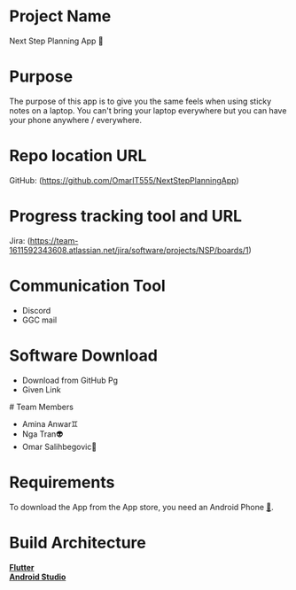 # Project Name
Next Step Planning App 📱

# Purpose
The purpose of this app is to give you the same feels when using sticky notes on a laptop. You can't bring your laptop everywhere but you can have your phone anywhere / everywhere.

# Repo location URL
GitHub: (https://github.com/OmarIT555/NextStepPlanningApp)

# Progress tracking tool and URL
Jira: (https://team-1611592343608.atlassian.net/jira/software/projects/NSP/boards/1)

# Communication Tool
<ul>
<li>Discord</li>
 <li>GGC mail</li>
</ul>

# Software Download
<ul>
<li>Download from GitHub Pg</li>
 <li>Given Link</li>
</ul>
# Team Members
<ul>
<li>Amina Anwar♊</li> 
<li>Nga Tran👽</li>
<li>Omar Salihbegovic🧍</li>
</ul> 

# Requirements 
To download the App from the App store, you need an Android Phone **[📱](https://www.android.com/phones-tablets/)**.

# Build Architecture
**[Flutter](https://flutter.dev/docs/get-started/install)**
<br/>
**[Android Studio](https://developer.android.com/studio)**


